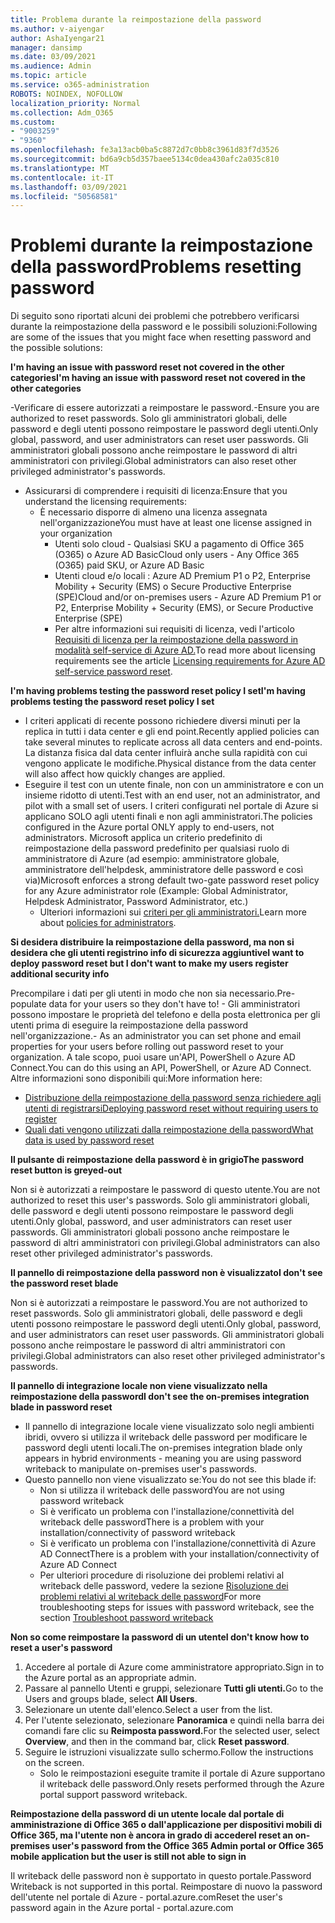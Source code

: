```yaml
---
title: Problema durante la reimpostazione della password
ms.author: v-aiyengar
author: AshaIyengar21
manager: dansimp
ms.date: 03/09/2021
ms.audience: Admin
ms.topic: article
ms.service: o365-administration
ROBOTS: NOINDEX, NOFOLLOW
localization_priority: Normal
ms.collection: Adm_O365
ms.custom:
- "9003259"
- "9360"
ms.openlocfilehash: fe3a13acb0ba5c8872d7c0bb8c3961d83f7d3526
ms.sourcegitcommit: bd6a9cb5d357baee5134c0dea430afc2a035c810
ms.translationtype: MT
ms.contentlocale: it-IT
ms.lasthandoff: 03/09/2021
ms.locfileid: "50568581"
---
```

# <a name="problems-resetting-password"></a><span data-ttu-id="76250-102">Problemi durante la reimpostazione della password</span><span class="sxs-lookup"><span data-stu-id="76250-102">Problems resetting password</span></span>

<span data-ttu-id="76250-103">Di seguito sono riportati alcuni dei problemi che potrebbero verificarsi durante la reimpostazione della password e le possibili soluzioni:</span><span class="sxs-lookup"><span data-stu-id="76250-103">Following are some of the issues that you might face when resetting password and the possible solutions:</span></span>

<span data-ttu-id="76250-104">**I'm having an issue with password reset not covered in the other categories**</span><span class="sxs-lookup"><span data-stu-id="76250-104">**I'm having an issue with password reset not covered in the other categories**</span></span>

<span data-ttu-id="76250-105">-Verificare di essere autorizzati a reimpostare le password.</span><span class="sxs-lookup"><span data-stu-id="76250-105">-Ensure you are authorized to reset passwords.</span></span> <span data-ttu-id="76250-106">Solo gli amministratori globali, delle password e degli utenti possono reimpostare le password degli utenti.</span><span class="sxs-lookup"><span data-stu-id="76250-106">Only global, password, and user administrators can reset user passwords.</span></span> <span data-ttu-id="76250-107">Gli amministratori globali possono anche reimpostare le password di altri amministratori con privilegi.</span><span class="sxs-lookup"><span data-stu-id="76250-107">Global administrators can also reset other privileged administrator's passwords.</span></span>
- <span data-ttu-id="76250-108">Assicurarsi di comprendere i requisiti di licenza:</span><span class="sxs-lookup"><span data-stu-id="76250-108">Ensure that you understand the licensing requirements:</span></span>
    - <span data-ttu-id="76250-109">È necessario disporre di almeno una licenza assegnata nell'organizzazione</span><span class="sxs-lookup"><span data-stu-id="76250-109">You must have at least one license assigned in your organization</span></span>
        - <span data-ttu-id="76250-110">Utenti solo cloud - Qualsiasi SKU a pagamento di Office 365 (O365) o Azure AD Basic</span><span class="sxs-lookup"><span data-stu-id="76250-110">Cloud only users - Any Office 365 (O365) paid SKU, or Azure AD Basic</span></span>
        - <span data-ttu-id="76250-111">Utenti cloud e/o locali : Azure AD Premium P1 o P2, Enterprise Mobility + Security (EMS) o Secure Productive Enterprise (SPE)</span><span class="sxs-lookup"><span data-stu-id="76250-111">Cloud and/or on-premises users - Azure AD Premium P1 or P2, Enterprise Mobility + Security (EMS), or Secure Productive Enterprise (SPE)</span></span>
        - <span data-ttu-id="76250-112">Per altre informazioni sui requisiti di licenza, vedi l'articolo [Requisiti di licenza per la reimpostazione della password in modalità self-service di Azure AD.](https://docs.microsoft.com/azure/active-directory/active-directory-passwords-licensing?WT.mc_id=Portal-Microsoft_Azure_Support)</span><span class="sxs-lookup"><span data-stu-id="76250-112">To read more about licensing requirements see the article [Licensing requirements for Azure AD self-service password reset](https://docs.microsoft.com/azure/active-directory/active-directory-passwords-licensing?WT.mc_id=Portal-Microsoft_Azure_Support).</span></span>

<span data-ttu-id="76250-113">**I'm having problems testing the password reset policy I set**</span><span class="sxs-lookup"><span data-stu-id="76250-113">**I'm having problems testing the password reset policy I set**</span></span>

- <span data-ttu-id="76250-114">I criteri applicati di recente possono richiedere diversi minuti per la replica in tutti i data center e gli end point.</span><span class="sxs-lookup"><span data-stu-id="76250-114">Recently applied policies can take several minutes to replicate across all data centers and end-points.</span></span> <span data-ttu-id="76250-115">La distanza fisica dal data center influirà anche sulla rapidità con cui vengono applicate le modifiche.</span><span class="sxs-lookup"><span data-stu-id="76250-115">Physical distance from the data center will also affect how quickly changes are applied.</span></span>
- <span data-ttu-id="76250-116">Eseguire il test con un utente finale, non con un amministratore e con un insieme ridotto di utenti.</span><span class="sxs-lookup"><span data-stu-id="76250-116">Test with an end user, not an administrator, and pilot with a small set of users.</span></span> <span data-ttu-id="76250-117">I criteri configurati nel portale di Azure si applicano SOLO agli utenti finali e non agli amministratori.</span><span class="sxs-lookup"><span data-stu-id="76250-117">The policies configured in the Azure portal ONLY apply to end-users, not administrators.</span></span> <span data-ttu-id="76250-118">Microsoft applica un criterio predefinito di reimpostazione della password predefinito per qualsiasi ruolo di amministratore di Azure (ad esempio: amministratore globale, amministratore dell'helpdesk, amministratore delle password e così via)</span><span class="sxs-lookup"><span data-stu-id="76250-118">Microsoft enforces a strong default two-gate password reset policy for any Azure administrator role (Example: Global Administrator, Helpdesk Administrator, Password Administrator, etc.)</span></span>
    - <span data-ttu-id="76250-119">Ulteriori informazioni sui [criteri per gli amministratori.](https://docs.microsoft.com/azure/active-directory/active-directory-passwords-policy?WT.mc_id=Portal-Microsoft_Azure_Support#administrator-password-policy-differences)</span><span class="sxs-lookup"><span data-stu-id="76250-119">Learn more about [policies for administrators](https://docs.microsoft.com/azure/active-directory/active-directory-passwords-policy?WT.mc_id=Portal-Microsoft_Azure_Support#administrator-password-policy-differences).</span></span>

<span data-ttu-id="76250-120">**Si desidera distribuire la reimpostazione della password, ma non si desidera che gli utenti registrino info di sicurezza aggiuntive**</span><span class="sxs-lookup"><span data-stu-id="76250-120">**I want to deploy password reset but I don't want to make my users register additional security info**</span></span>

<span data-ttu-id="76250-121">Precompilare i dati per gli utenti in modo che non sia necessario.</span><span class="sxs-lookup"><span data-stu-id="76250-121">Pre-populate data for your users so they don't have to!</span></span> <span data-ttu-id="76250-122">- Gli amministratori possono impostare le proprietà del telefono e della posta elettronica per gli utenti prima di eseguire la reimpostazione della password nell'organizzazione.</span><span class="sxs-lookup"><span data-stu-id="76250-122">- As an administrator you can set phone and email properties for your users before rolling out password reset to your organization.</span></span> <span data-ttu-id="76250-123">A tale scopo, puoi usare un'API, PowerShell o Azure AD Connect.</span><span class="sxs-lookup"><span data-stu-id="76250-123">You can do this using an API, PowerShell, or Azure AD Connect.</span></span> <span data-ttu-id="76250-124">Altre informazioni sono disponibili qui:</span><span class="sxs-lookup"><span data-stu-id="76250-124">More information here:</span></span>
- [<span data-ttu-id="76250-125">Distribuzione della reimpostazione della password senza richiedere agli utenti di registrarsi</span><span class="sxs-lookup"><span data-stu-id="76250-125">Deploying password reset without requiring users to register</span></span>](https://docs.microsoft.com/azure/active-directory/active-directory-passwords-policy?WT.mc_id=Portal-Microsoft_Azure_Support#administrator-password-policy-differences)
- [<span data-ttu-id="76250-126">Quali dati vengono utilizzati dalla reimpostazione della password</span><span class="sxs-lookup"><span data-stu-id="76250-126">What data is used by password reset</span></span>](https://docs.microsoft.com/azure/active-directory/active-directory-passwords-data?WT.mc_id=Portal-Microsoft_Azure_Support)

<span data-ttu-id="76250-127">**Il pulsante di reimpostazione della password è in grigio**</span><span class="sxs-lookup"><span data-stu-id="76250-127">**The password reset button is greyed-out**</span></span>

<span data-ttu-id="76250-128">Non si è autorizzati a reimpostare le password di questo utente.</span><span class="sxs-lookup"><span data-stu-id="76250-128">You are not authorized to reset this user's passwords.</span></span> <span data-ttu-id="76250-129">Solo gli amministratori globali, delle password e degli utenti possono reimpostare le password degli utenti.</span><span class="sxs-lookup"><span data-stu-id="76250-129">Only global, password, and user administrators can reset user passwords.</span></span> <span data-ttu-id="76250-130">Gli amministratori globali possono anche reimpostare le password di altri amministratori con privilegi.</span><span class="sxs-lookup"><span data-stu-id="76250-130">Global administrators can also reset other privileged administrator's passwords.</span></span>

<span data-ttu-id="76250-131">**Il pannello di reimpostazione della password non è visualizzato**</span><span class="sxs-lookup"><span data-stu-id="76250-131">**I don't see the password reset blade**</span></span>

<span data-ttu-id="76250-132">Non si è autorizzati a reimpostare le password.</span><span class="sxs-lookup"><span data-stu-id="76250-132">You are not authorized to reset passwords.</span></span> <span data-ttu-id="76250-133">Solo gli amministratori globali, delle password e degli utenti possono reimpostare le password degli utenti.</span><span class="sxs-lookup"><span data-stu-id="76250-133">Only global, password, and user administrators can reset user passwords.</span></span> <span data-ttu-id="76250-134">Gli amministratori globali possono anche reimpostare le password di altri amministratori con privilegi.</span><span class="sxs-lookup"><span data-stu-id="76250-134">Global administrators can also reset other privileged administrator's passwords.</span></span>

<span data-ttu-id="76250-135">**Il pannello di integrazione locale non viene visualizzato nella reimpostazione della password**</span><span class="sxs-lookup"><span data-stu-id="76250-135">**I don't see the on-premises integration blade in password reset**</span></span>

- <span data-ttu-id="76250-136">Il pannello di integrazione locale viene visualizzato solo negli ambienti ibridi, ovvero si utilizza il writeback delle password per modificare le password degli utenti locali.</span><span class="sxs-lookup"><span data-stu-id="76250-136">The on-premises integration blade only appears in hybrid environments - meaning you are using password writeback to manipulate on-premises user's passwords.</span></span>
- <span data-ttu-id="76250-137">Questo pannello non viene visualizzato se:</span><span class="sxs-lookup"><span data-stu-id="76250-137">You do not see this blade if:</span></span>
    - <span data-ttu-id="76250-138">Non si utilizza il writeback delle password</span><span class="sxs-lookup"><span data-stu-id="76250-138">You are not using password writeback</span></span>
    - <span data-ttu-id="76250-139">Si è verificato un problema con l'installazione/connettività del writeback delle password</span><span class="sxs-lookup"><span data-stu-id="76250-139">There is a problem with your installation/connectivity of password writeback</span></span>
    - <span data-ttu-id="76250-140">Si è verificato un problema con l'installazione/connettività di Azure AD Connect</span><span class="sxs-lookup"><span data-stu-id="76250-140">There is a problem with your installation/connectivity of Azure AD Connect</span></span>
    - <span data-ttu-id="76250-141">Per ulteriori procedure di risoluzione dei problemi relativi al writeback delle password, vedere la sezione [Risoluzione dei problemi relativi al writeback delle password](https://docs.microsoft.com/azure/active-directory/active-directory-passwords-data?WT.mc_id=Portal-Microsoft_Azure_Support)</span><span class="sxs-lookup"><span data-stu-id="76250-141">For more troubleshooting steps for issues with password writeback, see the section [Troubleshoot password writeback](https://docs.microsoft.com/azure/active-directory/active-directory-passwords-data?WT.mc_id=Portal-Microsoft_Azure_Support)</span></span>

<span data-ttu-id="76250-142">**Non so come reimpostare la password di un utente**</span><span class="sxs-lookup"><span data-stu-id="76250-142">**I don't know how to reset a user's password**</span></span>

1. <span data-ttu-id="76250-143">Accedere al portale di Azure come amministratore appropriato.</span><span class="sxs-lookup"><span data-stu-id="76250-143">Sign in to the Azure portal as an appropriate admin.</span></span>
1. <span data-ttu-id="76250-144">Passare al pannello Utenti e gruppi, selezionare **Tutti gli utenti.**</span><span class="sxs-lookup"><span data-stu-id="76250-144">Go to the Users and groups blade, select **All Users**.</span></span>
1. <span data-ttu-id="76250-145">Selezionare un utente dall'elenco.</span><span class="sxs-lookup"><span data-stu-id="76250-145">Select a user from the list.</span></span>
1. <span data-ttu-id="76250-146">Per l'utente selezionato, selezionare **Panoramica** e quindi nella barra dei comandi fare clic su **Reimposta password.**</span><span class="sxs-lookup"><span data-stu-id="76250-146">For the selected user, select **Overview**, and then in the command bar, click **Reset password**.</span></span>
1. <span data-ttu-id="76250-147">Seguire le istruzioni visualizzate sullo schermo.</span><span class="sxs-lookup"><span data-stu-id="76250-147">Follow the instructions on the screen.</span></span>
    - <span data-ttu-id="76250-148">Solo le reimpostazioni eseguite tramite il portale di Azure supportano il writeback delle password.</span><span class="sxs-lookup"><span data-stu-id="76250-148">Only resets performed through the Azure portal support password writeback.</span></span>

<span data-ttu-id="76250-149">**Reimpostazione della password di un utente locale dal portale di amministrazione di Office 365 o dall'applicazione per dispositivi mobili di Office 365, ma l'utente non è ancora in grado di accedere**</span><span class="sxs-lookup"><span data-stu-id="76250-149">**I reset an on-premises user's password from the Office 365 Admin portal or Office 365 mobile application but the user is still not able to sign in**</span></span>

<span data-ttu-id="76250-150">Il writeback delle password non è supportato in questo portale.</span><span class="sxs-lookup"><span data-stu-id="76250-150">Password Writeback is not supported in this portal.</span></span> <span data-ttu-id="76250-151">Reimpostare di nuovo la password dell'utente nel portale di Azure - portal.azure.com</span><span class="sxs-lookup"><span data-stu-id="76250-151">Reset the user's password again in the Azure portal - portal.azure.com</span></span>

